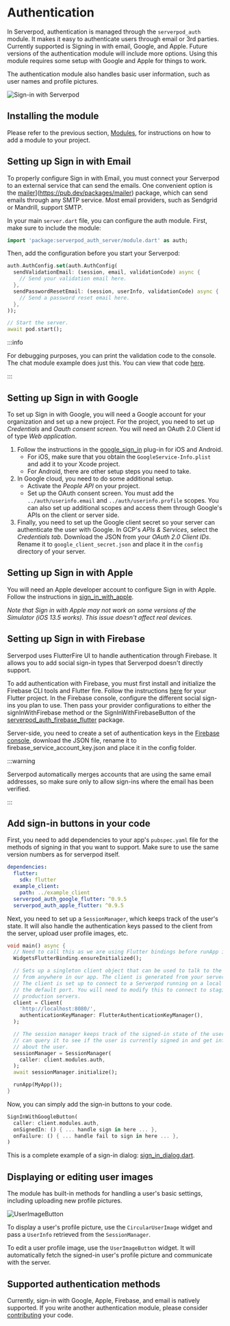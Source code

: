 # Authentication
In Serverpod, authentication is managed through the `serverpod_auth` module. It makes it easy to authenticate users through email or 3rd parties. Currently supported is Signing in with email, Google, and Apple. Future versions of the authentication module will include more options. Using this module requires some setup with Google and Apple for things to work.

The authentication module also handles basic user information, such as user names and profile pictures.

![Sign-in with Serverpod](https://github.com/serverpod/serverpod/raw/main/misc/images/sign-in.png)

## Installing the module
Please refer to the previous section, [Modules](./modules), for instructions on how to add a module to your project.

## Setting up Sign in with Email
To properly configure Sign in with Email, you must connect your Serverpod to an external service that can send the emails. One convenient option is the [mailer](https://pub.dev/packages/mailer)](https://pub.dev/packages/mailer) package, which can send emails through any SMTP service. Most email providers, such as Sendgrid or Mandrill, support SMTP.

In your main `server.dart` file, you can configure the auth module. First, make sure to include the module:

```dart
import 'package:serverpod_auth_server/module.dart' as auth;
```

Then, add the configuration before you start your Serverpod:

```dart
auth.AuthConfig.set(auth.AuthConfig(
  sendValidationEmail: (session, email, validationCode) async {
    // Send your validation email here.
  },
  sendPasswordResetEmail: (session, userInfo, validationCode) async {
    // Send a password reset email here.
  },
));

// Start the server.
await pod.start();
```
:::info

For debugging purposes, you can print the validation code to the console. The chat module example does just this. You can view that code [here](https://github.com/serverpod/serverpod/blob/main/examples/chat/chat_server/lib/server.dart).

:::




## Setting up Sign in with Google
To set up Sign in with Google, you will need a Google account for your organization and set up a new project. For the project, you need to set up _Credentials_ and _Oauth consent screen_. You will need an OAuth 2.0 Client id of type _Web application_.

1. Follow the instructions in the [google_sign_in](https://pub.dev/packages/google_sign_in) plug-in for iOS and Android.
   - For iOS, make sure that you obtain the `GoogleService-Info.plist` and add it to your Xcode project.
   - For Android, there are other setup steps you need to take.
2. In Google cloud, you need to do some additional setup.
   - Activate the _People API_ on your project.
   - Set up the OAuth consent screen. You must add the `../auth/userinfo.email` and `../auth/userinfo.profile` scopes. You can also set up additional scopes and access them through Google's APIs on the client or server side.
3. Finally, you need to set up the Google client secret so your server can authenticate the user with Google. In GCP's _APIs & Services_, select the _Credentials tab_. Download the JSON from your _OAuth 2.0 Client IDs_. Rename it to `google_client_secret.json` and place it in the `config` directory of your server.

## Setting up Sign in with Apple
You will need an Apple developer account to configure Sign in with Apple. Follow the instructions in [sign_in_with_apple](https://pub.dev/packages/sign_in_with_apple).

_Note that Sign in with Apple may not work on some versions of the Simulator (iOS 13.5 works). This issue doesn't affect real devices._

## Setting up Sign in with Firebase
Serverpod uses FlutterFire UI to handle authentication through Firebase. It allows you to add social sign-in types that Serverpod doesn't directly support.

To add authentication with Firebase, you must first install and initialize the Firebase CLI tools and Flutter fire. Follow the instructions [here](https://firebase.google.com/docs/flutter/setup?platform=web) for your Flutter project. In the Firebase console, configure the different social sign-ins you plan to use. Then pass your provider configurations to either the signInWithFirebase method or the SignInWithFirebaseButton of the [serverpod_auth_firebase_flutter](https://pub.dev/packages/serverpod_auth_firebase_flutter) package.

Server-side, you need to create a set of authentication keys in the [Firebase console](https://console.firebase.google.com/), download the JSON file, rename it to firebase_service_account_key.json and place it in the config folder.

:::warning

Serverpod automatically merges accounts that are using the same email addresses, so make sure only to allow sign-ins where the email has been verified.

:::

## Add sign-in buttons in your code
First, you need to add dependencies to your app's `pubspec.yaml` file for the methods of signing in that you want to support. Make sure to use the same version numbers as for serverpod itself.

```yaml
dependencies:
  flutter:
    sdk: flutter
  example_client:
    path: ../example_client
  serverpod_auth_google_flutter: ^0.9.5
  serverpod_auth_apple_flutter: ^0.9.5
```

Next, you need to set up a `SessionManager`, which keeps track of the user's state. It will also handle the authentication keys passed to the client from the server, upload user profile images, etc.

```dart
void main() async {
  // Need to call this as we are using Flutter bindings before runApp is called.
  WidgetsFlutterBinding.ensureInitialized();

  // Sets up a singleton client object that can be used to talk to the server
  // from anywhere in our app. The client is generated from your server code.
  // The client is set up to connect to a Serverpod running on a local server on
  // the default port. You will need to modify this to connect to staging or
  // production servers.
  client = Client(
    'http://localhost:8080/',
    authenticationKeyManager: FlutterAuthenticationKeyManager(),
  );

  // The session manager keeps track of the signed-in state of the user. You
  // can query it to see if the user is currently signed in and get information
  // about the user.
  sessionManager = SessionManager(
    caller: client.modules.auth,
  );
  await sessionManager.initialize();

  runApp(MyApp());
}
```

Now, you can simply add the sign-in buttons to your code.

```dart
SignInWithGoogleButton(
  caller: client.modules.auth,
  onSignedIn: () { ... handle sign in here ... },
  onFailure: () { ... handle fail to sign in here ... },
)
```


This is a complete example of a sign-in dialog: [sign_in_dialog.dart](https://github.com/serverpod/serverpod/blob/main/packages/serverpod/example/example_flutter/lib/src/sign_in_dialog.dart).

## Displaying or editing user images
The module has built-in methods for handling a user's basic settings, including uploading new profile pictures.

![UserImageButton](https://github.com/serverpod/serverpod/raw/main/misc/images/user-image-button.png)

To display a user's profile picture, use the `CircularUserImage` widget and pass a `UserInfo` retrieved from the `SessionManager`.

To edit a user profile image, use the `UserImageButton` widget. It will automatically fetch the signed-in user's profile picture and communicate with the server.

## Supported authentication methods

Currently, sign-in with Google, Apple, Firebase, and email is natively supported. If you write another authentication module, please consider [contributing](/contribute) your code.
